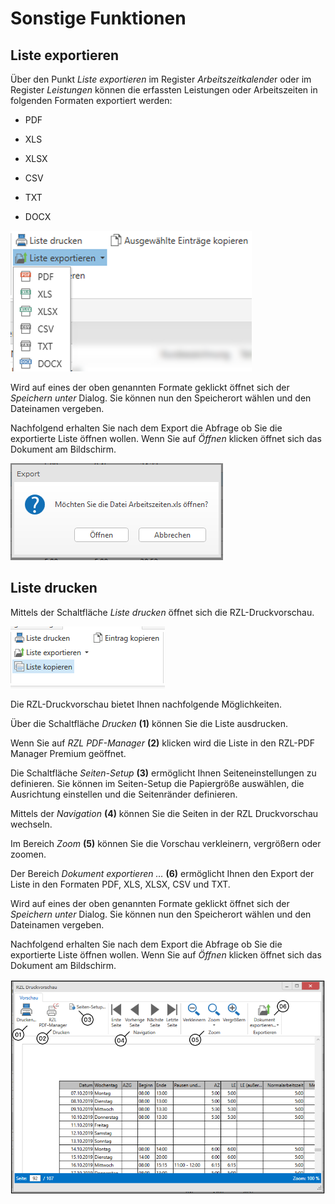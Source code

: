 # Sonstige Funktionen

## Liste exportieren

Über den Punkt *Liste exportieren* im Register *Arbeitszeitkalende*r
oder im Register *Leistungen* können die erfassten Leistungen oder
Arbeitszeiten in folgenden Formaten exportiert werden:

-   PDF

-   XLS

-   XLSX

-   CSV

-   TXT

-   DOCX


![](<img/image102.png>)

Wird auf eines der oben genannten Formate geklickt öffnet sich der
*Speichern unter* Dialog. Sie können nun den Speicherort wählen und den
Dateinamen vergeben.

Nachfolgend erhalten Sie nach dem Export die Abfrage ob Sie die
exportierte Liste öffnen wollen. Wenn Sie auf *Öffnen* klicken öffnet
sich das Dokument am Bildschirm.


![](<img/image103.png>)

## Liste drucken

Mittels der Schaltfläche *Liste drucken* öffnet sich die
RZL-Druckvorschau.


![](<img/image104.png>)

Die RZL-Druckvorschau bietet Ihnen nachfolgende Möglichkeiten.

Über die Schaltfläche *Drucken* **(1)** können Sie die Liste ausdrucken.

Wenn Sie auf *RZL PDF-Manager* **(2)** klicken wird die Liste in den
RZL-PDF Manager Premium geöffnet.

Die Schaltfläche *Seiten-Setup* **(3)** ermöglicht Ihnen
Seiteneinstellungen zu definieren. Sie können im Seiten-Setup die
Papiergröße auswählen, die Ausrichtung einstellen und die Seitenränder
definieren.

Mittels der *Navigation* **(4)** können Sie die Seiten in der RZL
Druckvorschau wechseln.

Im Bereich *Zoom* **(5)** können Sie die Vorschau verkleinern,
vergrößern oder zoomen.

Der Bereich *Dokument exportieren …* **(6)** ermöglicht Ihnen den Export
der Liste in den Formaten PDF, XLS, XLSX, CSV und TXT.

Wird auf eines der oben genannten Formate geklickt öffnet sich der
*Speichern unter* Dialog. Sie können nun den Speicherort wählen und den
Dateinamen vergeben.

Nachfolgend erhalten Sie nach dem Export die Abfrage ob Sie die
exportierte Liste öffnen wollen. Wenn Sie auf *Öffnen* klicken öffnet
sich das Dokument am Bildschirm.


![](<img/image107.png>)